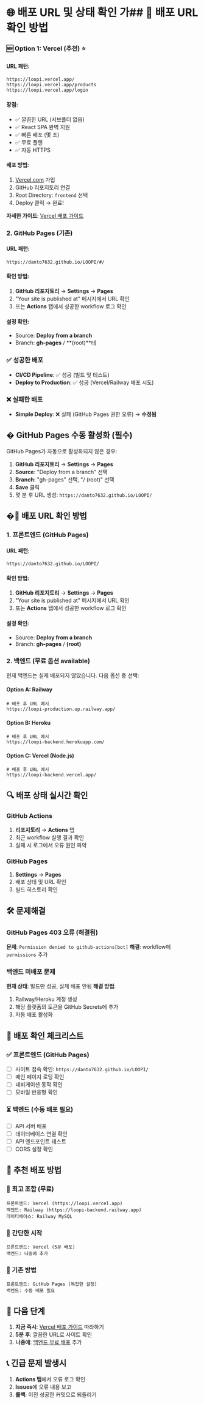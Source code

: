 # 🌐 배포 URL 및 상태 확인 가## 🔗 배포 URL 확인 방법

### 🆕 Option 1: Vercel (추천) ⭐

#### URL 패턴:
```
https://loopi.vercel.app/
https://loopi.vercel.app/products
https://loopi.vercel.app/login
```

#### 장점:
- ✅ 깔끔한 URL (서브폴더 없음)
- ✅ React SPA 완벽 지원
- ✅ 빠른 배포 (몇 초)
- ✅ 무료 플랜
- ✅ 자동 HTTPS

#### 배포 방법:
1. [Vercel.com](https://vercel.com) 가입
2. GitHub 리포지토리 연결
3. Root Directory: `frontend` 선택
4. Deploy 클릭 → 완료!

**자세한 가이드**: [Vercel 배포 가이드](.github/VERCEL_DEPLOYMENT_GUIDE.md)

### 2. GitHub Pages (기존)

#### URL 패턴:
```
https://danto7632.github.io/LOOPI/#/
```

#### 확인 방법:
1. **GitHub 리포지토리** → **Settings** → **Pages**
2. "Your site is published at" 메시지에서 URL 확인
3. 또는 **Actions** 탭에서 성공한 workflow 로그 확인

#### 설정 확인:
- Source: **Deploy from a branch**
- Branch: **gh-pages** / **(root)**태

### ✅ 성공한 배포
- **CI/CD Pipeline**: ✅ 성공 (빌드 및 테스트)
- **Deploy to Production**: ✅ 성공 (Vercel/Railway 배포 시도)

### ❌ 실패한 배포
- **Simple Deploy**: ❌ 실패 (GitHub Pages 권한 오류) → **수정됨**

## � GitHub Pages 수동 활성화 (필수)

GitHub Pages가 자동으로 활성화되지 않은 경우:

1. **GitHub 리포지토리** → **Settings** → **Pages**
2. **Source**: "Deploy from a branch" 선택
3. **Branch**: "gh-pages" 선택, "/ (root)" 선택
4. **Save** 클릭
5. 몇 분 후 URL 생성: `https://danto7632.github.io/LOOPI/`

## �🔗 배포 URL 확인 방법

### 1. 프론트엔드 (GitHub Pages)

#### URL 패턴:
```
https://danto7632.github.io/LOOPI/
```

#### 확인 방법:
1. **GitHub 리포지토리** → **Settings** → **Pages**
2. "Your site is published at" 메시지에서 URL 확인
3. 또는 **Actions** 탭에서 성공한 workflow 로그 확인

#### 설정 확인:
- Source: **Deploy from a branch**
- Branch: **gh-pages** / **(root)**

### 2. 백엔드 (무료 옵션 available)

현재 백엔드는 실제 배포되지 않았습니다. 다음 옵션 중 선택:

#### Option A: Railway
```
# 배포 후 URL 예시
https://loopi-production.up.railway.app/
```

#### Option B: Heroku
```
# 배포 후 URL 예시
https://loopi-backend.herokuapp.com/
```

#### Option C: Vercel (Node.js)
```
# 배포 후 URL 예시
https://loopi-backend.vercel.app/
```

## 🔍 배포 상태 실시간 확인

### GitHub Actions
1. **리포지토리** → **Actions** 탭
2. 최근 workflow 실행 결과 확인
3. 실패 시 로그에서 오류 원인 파악

### GitHub Pages
1. **Settings** → **Pages**
2. 배포 상태 및 URL 확인
3. 빌드 히스토리 확인

## 🛠️ 문제해결

### GitHub Pages 403 오류 (해결됨)
**문제**: `Permission denied to github-actions[bot]`
**해결**: workflow에 `permissions` 추가

### 백엔드 미배포 문제
**현재 상태**: 빌드만 성공, 실제 배포 안됨
**해결 방법**:
1. Railway/Heroku 계정 생성
2. 해당 플랫폼의 토큰을 GitHub Secrets에 추가
3. 자동 배포 활성화

## 📱 배포 확인 체크리스트

### ✅ 프론트엔드 (GitHub Pages)
- [ ] 사이트 접속 확인: `https://danto7632.github.io/LOOPI/`
- [ ] 메인 페이지 로딩 확인
- [ ] 네비게이션 동작 확인
- [ ] 모바일 반응형 확인

### ⏳ 백엔드 (수동 배포 필요)
- [ ] API 서버 배포
- [ ] 데이터베이스 연결 확인
- [ ] API 엔드포인트 테스트
- [ ] CORS 설정 확인

## 🚀 추천 배포 방법

### 🥇 최고 조합 (무료)
```
프론트엔드: Vercel (https://loopi.vercel.app)
백엔드: Railway (https://loopi-backend.railway.app)
데이터베이스: Railway MySQL
```

### 🥈 간단한 시작
```
프론트엔드: Vercel (5분 배포)
백엔드: 나중에 추가
```

### 🥉 기존 방법
```
프론트엔드: GitHub Pages (복잡한 설정)
백엔드: 수동 배포 필요
```

## 🚀 다음 단계

1. **지금 즉시**: [Vercel 배포 가이드](.github/VERCEL_DEPLOYMENT_GUIDE.md) 따라하기
2. **5분 후**: 깔끔한 URL로 사이트 확인
3. **나중에**: [백엔드 무료 배포](.github/FREE_BACKEND_DEPLOYMENT.md) 추가

## 📞 긴급 문제 발생시

1. **Actions 탭**에서 오류 로그 확인
2. **Issues**에 오류 내용 보고
3. **롤백**: 이전 성공한 커밋으로 되돌리기